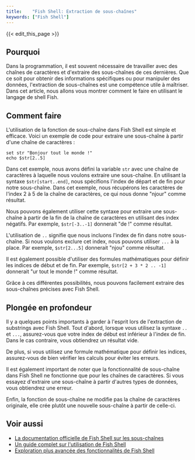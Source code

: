 ```yaml
---
title:    "Fish Shell: Extraction de sous-chaînes"
keywords: ["Fish Shell"]
---
```


{{< edit_this_page >}}

## Pourquoi

Dans la programmation, il est souvent nécessaire de travailler avec des chaînes de caractères et d'extraire des sous-chaînes de ces dernières. Que ce soit pour obtenir des informations spécifiques ou pour manipuler des données, l'extraction de sous-chaînes est une compétence utile à maîtriser. Dans cet article, nous allons vous montrer comment le faire en utilisant le langage de shell Fish.

## Comment faire

L'utilisation de la fonction de sous-chaîne dans Fish Shell est simple et efficace. Voici un exemple de code pour extraire une sous-chaîne à partir d'une chaîne de caractères :

```
set str "Bonjour tout le monde !"
echo $str[2..5]
```

Dans cet exemple, nous avons défini la variable `str` avec une chaîne de caractères à laquelle nous voulons extraire une sous-chaîne. En utilisant la syntaxe `$str[start..end]`, nous spécifions l'index de départ et de fin pour notre sous-chaîne. Dans cet exemple, nous récupérons les caractères de l'index 2 à 5 de la chaîne de caractères, ce qui nous donne "njour" comme résultat.

Nous pouvons également utiliser cette syntaxe pour extraire une sous-chaîne à partir de la fin de la chaîne de caractères en utilisant des index négatifs. Par exemple, `$str[-3..-1]` donnerait "de !" comme résultat.

L'utilisation de `..` signifie que nous incluons l'index de fin dans notre sous-chaîne. Si nous voulons exclure cet index, nous pouvons utiliser `...` à la place. Par exemple, `$str[2...5]` donnerait "njou" comme résultat.

Il est également possible d'utiliser des formules mathématiques pour définir les indices de début et de fin. Par exemple, `$str[2 + 3 * 2 .. -1]` donnerait "ur tout le monde !" comme résultat.

Grâce à ces différentes possibilités, nous pouvons facilement extraire des sous-chaînes précises avec Fish Shell.

## Plongée en profondeur

Il y a quelques points importants à garder à l'esprit lors de l'extraction de substrings avec Fish Shell. Tout d'abord, lorsque vous utilisez la syntaxe `..` et `...`, assurez-vous que votre index de début est inférieur à l'index de fin. Dans le cas contraire, vous obtiendrez un résultat vide.

De plus, si vous utilisez une formule mathématique pour définir les indices, assurez-vous de bien vérifier les calculs pour éviter les erreurs.

Il est également important de noter que la fonctionnalité de sous-chaîne dans Fish Shell ne fonctionne que pour les chaînes de caractères. Si vous essayez d'extraire une sous-chaîne à partir d'autres types de données, vous obtiendrez une erreur.

Enfin, la fonction de sous-chaîne ne modifie pas la chaîne de caractères originale, elle crée plutôt une nouvelle sous-chaîne à partir de celle-ci.

## Voir aussi

- [La documentation officielle de Fish Shell sur les sous-chaînes](https://fishshell.com/docs/current/cmds/substr.html)
- [Un guide complet sur l'utilisation de Fish Shell](https://dev.to/scottydocs/an-introduction-to-fish-shell-3m5j)
- [Exploration plus avancée des fonctionnalités de Fish Shell](https://bfgn.me/fish-shell.html)